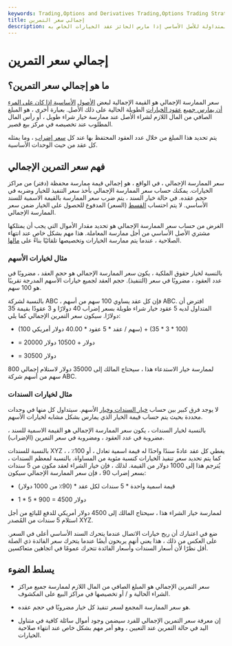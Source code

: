 ```yaml
---
keywords: Trading,Options and Derivatives Trading,Options Trading Strategy and Education,Options and Derivatives,Strategy and Education
title: إجمالي سعر التمرين
description: سعر الممارسة الإجمالي هو القيمة المتداولة للأصل الأساسي إذا مارس الحائز عقد الخيارات الخاص به.
---
```


# إجمالي سعر التمرين
## ما هو إجمالي سعر التمرين؟

سعر الممارسة الإجمالي هو القيمة الإجمالية لبعض [الأصول](/underlying-asset) [الأساسية إذا كان على المرء أن يمارس جميع](/underlying-asset) [عقود الخيارات](/optionscontract) الطويلة الحالية على ذلك الأصل. بعبارة أخرى ، هو المبلغ الصافي من المال اللازم لشراء الأصل عند ممارسة خيار شراء طويل ، أو رأس المال المطلوب عند تخصيصه في مركز بيع قصير.

يتم تحديد هذا المبلغ من خلال عدد العقود المحتفظ بها عند كل [سعر إضراب](/strikeprice) ، وما يمثله كل عقد من حيث الوحدات الأساسية.

## فهم سعر التمرين الإجمالي

سعر الممارسة الإجمالي ، في الواقع ، هو إجمالي قيمة ممارسة محفظة (دفتر) من مراكز الخيارات. يمكنك حساب سعر الممارسة الإجمالي بأخذ سعر التنفيذ للخيار وضربه في حجم عقده. في حالة خيار السند ، يتم ضرب سعر الممارسة بالقيمة الاسمية للسند الأساسي. لا يتم احتساب [القسط](/option-premium) (السعر) المدفوع للحصول على الخيار ضمن سعر الممارسة الإجمالي.

الغرض من حساب سعر الممارسة الإجمالي هو تحديد مقدار الأموال التي يجب أن يمتلكها مشتري الأصل الأساسي من أجل ممارسة المعاملة. هذا مهم بشكل خاص عند انتهاء الصلاحية ، عندما يتم ممارسة الخيارات وتخصيصها تلقائيًا بناءً على [مالها](/moneyness).

### مثال لخيارات الأسهم

بالنسبة لخيار حقوق الملكية ، يكون سعر الممارسة الإجمالي هو حجم العقد ، مضروبًا في عدد العقود ، مضروبًا في سعر (التنفيذ). حجم العقد لجميع خيارات الأسهم المدرجة تقريبًا هو 100 سهم.

بالنسبة لشركة ABC ، فإن كل عقد يساوي 100 سهم من أسهم ABC. افترض أن المتداول لديه 5 عقود خيار شراء طويلة بسعر إضراب 40 دولارًا و 3 عقودًا بقيمة 35 دولارًا. سيكون سعر التمرين الإجمالي كما يلي:

- (100 سهم / عقد * 5 عقود * 40.00 دولار أمريكي) + (100 * 3 * 35)

- = 20000 دولار + 10500 دولار

- = 30500 دولار

لممارسة خيار الاستدعاء هذا ، سيحتاج المالك إلى 35000 دولار لاستلام إجمالي 800 سهم من أسهم شركة ABC.

### مثال لخيارات السندات

لا يوجد فرق كبير بين حساب [خيار السندات وخيار](/bondoption) الأسهم. سيتداول كل منها في وحدات محددة بحيث يتم حساب قيمة الخيار الذي يمارس بشكل مشابه لخيارات الأسهم.

بالنسبة لخيار السندات ، يكون سعر الممارسة الإجمالي هو القيمة الاسمية للسند ، مضروبة في عدد العقود ، ومضروبة في سعر التمرين (الإضراب).

بالنسبة للسندات XYZ ، يغطي كل عقد عادةً سندًا واحدًا له قيمة اسمية تعادل ، أو 100٪ ، كما يتم تحديد سعر تنفيذ الخيارات كنسبة مئوية من المساواة. بالنسبة لمعظم السندات ، يُترجم هذا إلى 1000 دولار من القيمة. لذلك ، فإن خيار الشراء لعقد مكون من 5 سندات بسعر إضراب 90 ، فإن سعر الممارسة الإجمالي سيكون:

- قيمة اسمية واحدة * 5 سندات لكل عقد * (90٪ من 1000 دولار)

- 1 * 5 * 900 = 4500 دولار

لممارسة خيار الشراء هذا ، سيحتاج المالك إلى 4500 دولار أمريكي للدفع للبائع من أجل استلام 5 سندات من المُصدر XYZ.

ضع في اعتبارك أن ربح خيارات الاتصال عندما يتحرك السند الأساسي أعلى في السعر. على العكس من ذلك ، هذا يعني أنهم يربحون أيضًا عندما يتحرك سعر الفائدة ذي الصلة أقل نظرًا لأن أسعار السندات وأسعار الفائدة تتحرك عمومًا في اتجاهين متعاكسين.

## يسلط الضوء

- سعر التمرين الإجمالي هو المبلغ الصافي من المال اللازم لممارسة جميع مراكز الشراء الحالية و / أو تخصيصها في مراكز البيع على المكشوف.

- هو سعر الممارسة المجمع لسعر تنفيذ كل خيار مضروبًا في حجم عقده.

- إن معرفة سعر التمرين الإجمالي للفرد سيضمن وجود أموال سائلة كافية في متناول اليد في حالة التمرين عند التعيين ، وهو أمر مهم بشكل خاص عند انتهاء صلاحية الخيارات.

